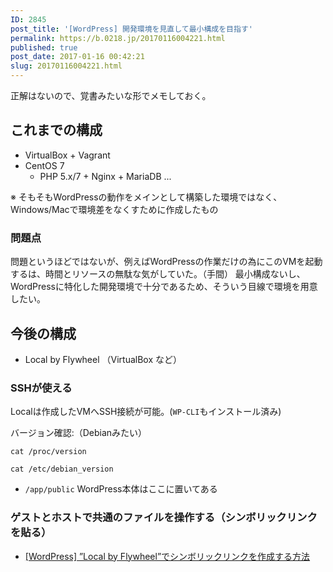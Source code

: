 ```yaml
---
ID: 2845
post_title: '[WordPress] 開発環境を見直して最小構成を目指す'
permalink: https://b.0218.jp/20170116004221.html
published: true
post_date: 2017-01-16 00:42:21
slug: 20170116004221.html
---
```

正解はないので、覚書みたいな形でメモしておく。
<!--more-->

<h2>これまでの構成</h2>

<ul>
<li>VirtualBox + Vagrant</li>
<li>CentOS 7

<ul>
<li>PHP 5.x/7 + Nginx + MariaDB ...</li>
</ul></li>
</ul>

※ そもそもWordPressの動作をメインとして構築した環境ではなく、Windows/Macで環境差をなくすために作成したもの

<h3>問題点</h3>

問題というほどではないが、例えばWordPressの作業だけの為にこのVMを起動するは、時間とリソースの無駄な気がしていた。（手間）
最小構成ないし、WordPressに特化した開発環境で十分であるため、そういう目線で環境を用意したい。

<h2>今後の構成</h2>

<ul>
<li>Local by Flywheel （VirtualBox など）</li>
</ul>

<h3>SSHが使える</h3>

Localは作成したVMへSSH接続が可能。(<code>WP-CLI</code>もインストール済み)

バージョン確認:（Debianみたい）

<pre><code class="language-bash">cat /proc/version
</code></pre>

<pre><code class="language-bash">cat /etc/debian_version
</code></pre>

<ul>
<li><code>/app/public</code>
WordPress本体はここに置いてある</li>
</ul>

<h3>ゲストとホストで共通のファイルを操作する（シンボリックリンクを貼る）</h3>

<ul>
<li><a href="https://b.0218.jp/20170111005914.html">[WordPress] ”Local by Flywheel”でシンボリックリンクを作成する方法</a></li>
</ul>